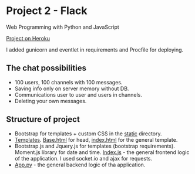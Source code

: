 # Project 2 - Flack

Web Programming with Python and JavaScript

[Project on Heroku](https://flack-mandrianova.herokuapp.com/)

I added gunicorn and eventlet in requirements and Procfile for deploying.

## The chat possibilities

- 100 users, 100 channels with 100 messages.
- Saving info only on server memory without DB.
- Communications user to user and users in channels.
- Deleting your own messages.

## Structure of project

- Bootstrap for templates + custom CSS in the [static](static) directory.
- [Templates](templates). [Base.html](templates/base.html) for head, [index.html](templates/index.html) for the general template.
- Bootstrap.js and Jquery.js for templates (bootstrap requirements). Moment.js library for date and time. [Index.js](static/js/index.js) - the general frontend logic of the application. I used socket.io and ajax for requests.
- [App.py](app.py) - the general backend logic of tha application.





